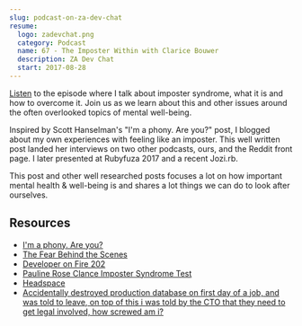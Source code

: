 ```yaml
---
slug: podcast-on-za-dev-chat
resume:
  logo: zadevchat.png
  category: Podcast
  name: 67 - The Imposter Within with Clarice Bouwer
  description: ZA Dev Chat
  start: 2017-08-28
---
```


[Listen](https://zadevchat.io/67/) to the episode where I talk about imposter syndrome,
what it is and how to overcome it. Join us as we learn about this and other issues around the often overlooked topics of mental well-being.

Inspired by Scott Hanselman's "I'm a phony. Are you?" post, I blogged about my own experiences with feeling like an imposter. This well written post landed her interviews on two other podcasts, ours, and the Reddit front page. I later presented at Rubyfuza 2017 and a recent Jozi.rb.

This post and other well researched posts focuses a lot on how important mental health & well-being is and shares a lot things we can do to look after ourselves.

## Resources

- [I'm a phony. Are you?](https://www.hanselman.com/blog/ImAPhonyAreYou.aspx)
- [The Fear Behind the Scenes](/blog/the-fear-behind-the-scenes/)
- [Developer on Fire 202](http://developeronfire.com/podcast/episode-202-clarice-bouwer-leaving-comfort-behind)
- [Pauline Rose Clance Imposter Syndrome Test](http://paulineroseclance.com/pdf/IPscoringtest.pdf)
- [Headspace](https://www.headspace.com/)
- [Accidentally destroyed production database on first day of a job, and was told to leave, on top of this i was told by the CTO that they need to get legal involved, how screwed am i?](https://www.reddit.com/r/cscareerquestions/comments/6ez8ag/accidentally_destroyed_production_database_on/)
